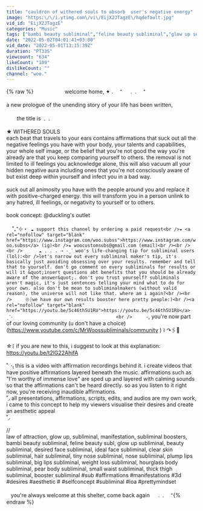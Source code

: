 ```yaml
---
title: "cauldron of withered souls to absorb  user's negative energy"
image: "https:\/\/i.ytimg.com\/vi\/EijX2JTagzE\/hqdefault.jpg"
vid_id: "EijX2JTagzE"
categories: "Music"
tags: ["bambi beauty subliminal","feline beauty subliminal","glow up subliminal"]
date: "2022-05-02T04:01:41+03:00"
vid_date: "2022-05-01T13:15:39Z"
duration: "PT33S"
viewcount: "634"
likeCount: "109"
dislikeCount: ""
channel: "woo."
---
```

{% raw %}                     welcome home, ✦ . 　⁺ 　 .  . 　⁺<br /><br />a new prologue of the unending story of your life has been written, <br />    <br />       the title is  .  . 　<br /><br />★ WITHERED SOULS<br />each beat that travels to your ears contains affirmations that suck out all the negative feelings you have with your body, your talents and capabilities, your whole self image, or the belief that you're not good the way you're already are that you keep comparing yourself to others. the removal is not limited to ill feelings you acknowledge alone, this will also vacuum all your hidden negative aura including ones that you're not consciously aware of but exist deep within yourself and infect you in a bad way.<br /><br />suck out all animosity you have with the people around you and replace it with positive-charged energy. this will transform you in a person unlink to any hatred, ill feelings, or negativity to yourself or to others.<br /><br />book concept: @duckling's outlet<br /><br />    ˚₊⁺⊹・` ☁️ support this channel by ordering a paid request<br />★ <a rel="nofollow" target="blank" href="https://www.instagram.com/woo.subss">https://www.instagram.com/woo.subss</a> (ig)<br />★ woocustomsubs@gmail.com (email)<br /><br /><br />      ☁️ . . . ⇢ ˗ˏˋ woo's life-changing tip for subliminal users (lol):<br />let's narrow out every subliminal maker's tip, it's basically just avoiding obsessing over your results. remember and tell that to yourself. don't go comment on every subliminals for results or will it &quot;insert questions abt benefits that you should be already aware of the answer&quot;. don't you trust yourself? subliminals aren't magic, it's just sentences telling your mind what to do for your own. also don't be mean to subliminalmakers (without valid reason), the universe will not like that. where am i again?<br /><br />     𑁍┊we have our own results booster here pretty people:)<br /><a rel="nofollow" target="blank" href="https://youtu.be/5c46th5U1RU">https://youtu.be/5c46th5U1RU</a> ˎˊ˗                                      <br />     -`, you're now part of our loving community (u don't have a choice) (<a rel="nofollow" target="blank" href="https://www.youtube.com/c/MrWoossubliminals/community">https://www.youtube.com/c/MrWoossubliminals/community</a> ) ꒱ ↷🖇🥛 <br /><br />☆ﾐ if you are new to this, i suggest to look at this explanation: <a rel="nofollow" target="blank" href="https://youtu.be/t2lG22AhjfA">https://youtu.be/t2lG22AhjfA</a><br /><br />˚ˑؘ ·₍ this is a video with affirmation recordings behind it. i create videos that have positive affirmations layered beneath the music. affirmations such as &quot;I'm worthy of immense love&quot; are sped up and layered with calming sounds so that the affirmations can't be heard directly. so as you listen to it right now, you're receiving inaudible affirmations.<br />˚◞ all presentations, affirmations, scripts, edits, and audios are my own work, i came to this concept to help my viewers visualise their desires and create an aesthetic appeal<br />˚◞<br /><br />//<br />law of attraction, glow up, subliminal, manifestation, subliminal boosters, bambi beauty subliminal, feline beauty subl, glow up subliminal, beauty subliminal, desired face subliminal, ideal face subliminal, clear skin subliminal, hair subliminal, tiny nose subliminal, nose subliminal, plump lips subliminal, big lips subliminal, weight loss subliminal, hourglass body subliminal, pear body subliminal, small waist subliminal, thick thigh subliminal, booster subliminal #sub #affirmations #manifestations #3d #desires #aesthetic # #selfconcept #subliminal #loa #prettymindset<br /><br />   you're always welcome at this shelter, come back again 　 .  . 　⁺{% endraw %}
